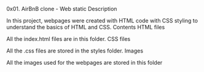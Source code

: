 0x01. AirBnB clone - Web static
Description

In this project, webpages were created with HTML code with CSS styling to understand the basics of HTML and CSS.
Contents
HTML files

All the index.html files are in this folder.
CSS files

All the .css files are stored in the styles folder.
Images

All the images used for the webpages are stored in this folder
